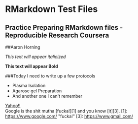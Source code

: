 RMarkdown Test Files
===================  

Practice Preparing RMarkdown files - Reproducible Research Coursera
-------------------------------------------------------------------

##Aaron Horning

*This text will appear italicized*

**This text will appear Bold**


###Today I need to write up a few protocols
- Plasma Isolation  
- Agarose gel Preparation  
- And another one I can't remember  

[Yahoo!!](https://www.yahoo.com)  
Google is the shit mutha [fucka!][1] and you know [it][3].
[1]: https://www.google.com/ "fucka!"
[3]: https://www.gmail.com/







